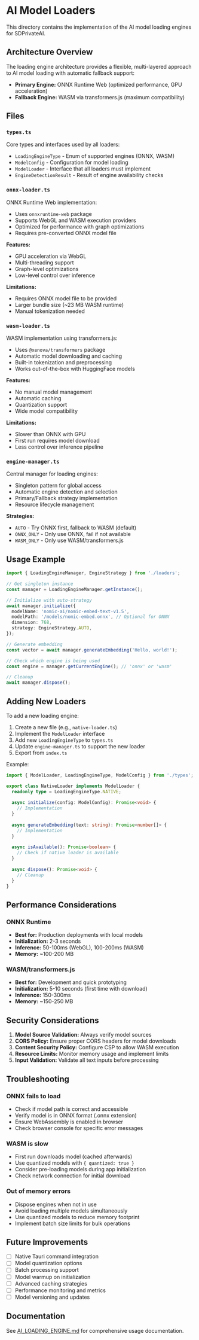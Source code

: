 # AI Model Loaders

This directory contains the implementation of the AI model loading engines for SDPrivateAI.

## Architecture Overview

The loading engine architecture provides a flexible, multi-layered approach to AI model loading with automatic fallback support:

- **Primary Engine:** ONNX Runtime Web (optimized performance, GPU acceleration)
- **Fallback Engine:** WASM via transformers.js (maximum compatibility)

## Files

### `types.ts`
Core types and interfaces used by all loaders:
- `LoadingEngineType` - Enum of supported engines (ONNX, WASM)
- `ModelConfig` - Configuration for model loading
- `ModelLoader` - Interface that all loaders must implement
- `EngineDetectionResult` - Result of engine availability checks

### `onnx-loader.ts`
ONNX Runtime Web implementation:
- Uses `onnxruntime-web` package
- Supports WebGL and WASM execution providers
- Optimized for performance with graph optimizations
- Requires pre-converted ONNX model file

**Features:**
- GPU acceleration via WebGL
- Multi-threading support
- Graph-level optimizations
- Low-level control over inference

**Limitations:**
- Requires ONNX model file to be provided
- Larger bundle size (~23 MB WASM runtime)
- Manual tokenization needed

### `wasm-loader.ts`
WASM implementation using transformers.js:
- Uses `@xenova/transformers` package
- Automatic model downloading and caching
- Built-in tokenization and preprocessing
- Works out-of-the-box with HuggingFace models

**Features:**
- No manual model management
- Automatic caching
- Quantization support
- Wide model compatibility

**Limitations:**
- Slower than ONNX with GPU
- First run requires model download
- Less control over inference pipeline

### `engine-manager.ts`
Central manager for loading engines:
- Singleton pattern for global access
- Automatic engine detection and selection
- Primary/Fallback strategy implementation
- Resource lifecycle management

**Strategies:**
- `AUTO` - Try ONNX first, fallback to WASM (default)
- `ONNX_ONLY` - Only use ONNX, fail if not available
- `WASM_ONLY` - Only use WASM/transformers.js

## Usage Example

```typescript
import { LoadingEngineManager, EngineStrategy } from './loaders';

// Get singleton instance
const manager = LoadingEngineManager.getInstance();

// Initialize with auto-strategy
await manager.initialize({
  modelName: 'nomic-ai/nomic-embed-text-v1.5',
  modelPath: '/models/nomic-embed.onnx', // Optional for ONNX
  dimension: 768,
  strategy: EngineStrategy.AUTO,
});

// Generate embedding
const vector = await manager.generateEmbedding('Hello, world!');

// Check which engine is being used
const engine = manager.getCurrentEngine(); // 'onnx' or 'wasm'

// Cleanup
await manager.dispose();
```

## Adding New Loaders

To add a new loading engine:

1. Create a new file (e.g., `native-loader.ts`)
2. Implement the `ModelLoader` interface
3. Add new `LoadingEngineType` to `types.ts`
4. Update `engine-manager.ts` to support the new loader
5. Export from `index.ts`

Example:

```typescript
import { ModelLoader, LoadingEngineType, ModelConfig } from './types';

export class NativeLoader implements ModelLoader {
  readonly type = LoadingEngineType.NATIVE;
  
  async initialize(config: ModelConfig): Promise<void> {
    // Implementation
  }
  
  async generateEmbedding(text: string): Promise<number[]> {
    // Implementation
  }
  
  async isAvailable(): Promise<boolean> {
    // Check if native loader is available
  }
  
  async dispose(): Promise<void> {
    // Cleanup
  }
}
```

## Performance Considerations

### ONNX Runtime
- **Best for:** Production deployments with local models
- **Initialization:** 2-3 seconds
- **Inference:** 50-100ms (WebGL), 100-200ms (WASM)
- **Memory:** ~100-200 MB

### WASM/transformers.js
- **Best for:** Development and quick prototyping
- **Initialization:** 5-10 seconds (first time with download)
- **Inference:** 150-300ms
- **Memory:** ~150-250 MB

## Security Considerations

1. **Model Source Validation:** Always verify model sources
2. **CORS Policy:** Ensure proper CORS headers for model downloads
3. **Content Security Policy:** Configure CSP to allow WASM execution
4. **Resource Limits:** Monitor memory usage and implement limits
5. **Input Validation:** Validate all text inputs before processing

## Troubleshooting

### ONNX fails to load
- Check if model path is correct and accessible
- Verify model is in ONNX format (.onnx extension)
- Ensure WebAssembly is enabled in browser
- Check browser console for specific error messages

### WASM is slow
- First run downloads model (cached afterwards)
- Use quantized models with `{ quantized: true }`
- Consider pre-loading models during app initialization
- Check network connection for initial download

### Out of memory errors
- Dispose engines when not in use
- Avoid loading multiple models simultaneously
- Use quantized models to reduce memory footprint
- Implement batch size limits for bulk operations

## Future Improvements

- [ ] Native Tauri command integration
- [ ] Model quantization options
- [ ] Batch processing support
- [ ] Model warmup on initialization
- [ ] Advanced caching strategies
- [ ] Performance monitoring and metrics
- [ ] Model versioning and updates

## Documentation

See [AI_LOADING_ENGINE.md](../../../docs/AI_LOADING_ENGINE.md) for comprehensive usage documentation.
